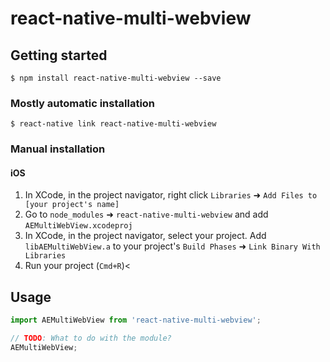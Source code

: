 # react-native-multi-webview

## Getting started

`$ npm install react-native-multi-webview --save`

### Mostly automatic installation

`$ react-native link react-native-multi-webview`

### Manual installation


#### iOS

1. In XCode, in the project navigator, right click `Libraries` ➜ `Add Files to [your project's name]`
2. Go to `node_modules` ➜ `react-native-multi-webview` and add `AEMultiWebView.xcodeproj`
3. In XCode, in the project navigator, select your project. Add `libAEMultiWebView.a` to your project's `Build Phases` ➜ `Link Binary With Libraries`
4. Run your project (`Cmd+R`)<


## Usage
```javascript
import AEMultiWebView from 'react-native-multi-webview';

// TODO: What to do with the module?
AEMultiWebView;
```
